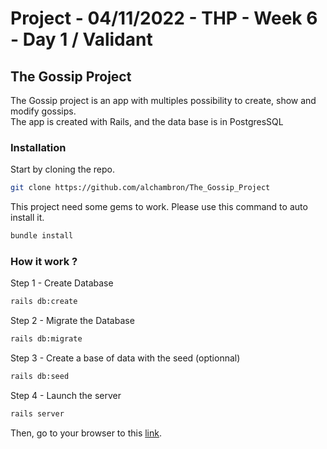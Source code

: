 # Project - 04/11/2022 - THP - Week 6 - Day 1 / Validant

## The Gossip Project

The Gossip project is an app with multiples possibility to create, show and modify gossips.  
The app is created with Rails, and the data base is in PostgresSQL

### Installation

Start by cloning the repo.
```bash
git clone https://github.com/alchambron/The_Gossip_Project
```

This project need some gems to work. Please use this command to auto install it. 
```bash
bundle install
```

### How it work ? 

Step 1 - Create Database
```bash
rails db:create
```

Step 2 - Migrate the Database
```bash
rails db:migrate
```

Step 3 - Create a base of data with the seed (optionnal)
```bash
rails db:seed
```

Step 4 - Launch the server
```bash
rails server
```

Then, go to your browser to this [link](http://localhost:3000/).
